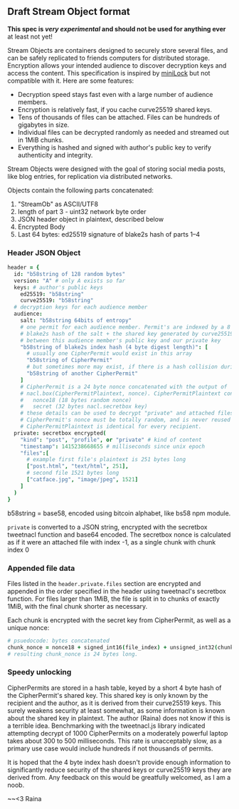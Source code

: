 ## Draft Stream Object format

**This spec is *very experimental* and should not be used for anything ever**
at least not yet!

Stream Objects are containers designed to securely store several files, and
can be safely replicated to friends computers for distributed storage.
Encryption allows your intended audience to discover decryption keys and
access the content. This specification is inspired by
[miniLock](https://minilock.io/) but not compatible with it. Here are some
features:

  * Decryption speed stays fast even with a large number of audience members.
  * Encryption is relatively fast, if you cache curve25519 shared keys.
  * Tens of thousands of files can be attached. Files can be hundreds of
    gigabytes in size.
  * Individual files can be decrypted randomly as needed and streamed out in
    1MiB chunks.
  * Everything is hashed and signed with author's public key to verify
    authenticity and integrity.

Stream Objects were designed with the goal of storing social media posts,
like blog entries, for replication via distributed networks.

Objects contain the following parts concatenated:

1. "StreamOb" as ASCII/UTF8
2. length of part 3 - uint32 network byte order
3. JSON header object in plaintext, described below
4. Encrypted Body
5. Last 64 bytes: ed25519 signature of blake2s hash of parts 1–4

### Header JSON Object

```coffeescript
header = {
  id: "b58string of 128 random bytes"
  version: "A" # only A exists so far
  keys: # author's public keys
    ed25519: "b58string"
    curve25519: "b58string"
  # decryption keys for each audience member
  audience:
    salt: "b58string 64bits of entropy"
    # one permit for each audience member. Permit's are indexed by a 8 byte
    # blake2s hash of the salt + the shared key generated by curve25519
    # between this audience member's public key and our private key
    "b58string of blake2s index hash (4 byte digest length)": [
      # usually one CipherPermit would exist in this array
      "b58string of CipherPermit"
      # but sometimes more may exist, if there is a hash collision during write
      "b58string of another CipherPermit"
    ]
    # CipherPermit is a 24 byte nonce concatenated with the output of
    # nacl.box(CipherPermitPlaintext, nonce). CipherPermitPlaintext contains:
    #   nonce18 (18 bytes random nonce)
    #   secret (32 bytes nacl.secretbox key)
    # these details can be used to decrypt "private" and attached files
    # CipherPermit's nonce must be totally random, and is never reused
    # CipherPermitPlaintext is identical for every recipient.
  private: secretbox encrypted(
    "kind": "post", "profile", or "private" # kind of content
    "timestamp": 1415238668655 # milliseconds since unix epoch
    "files":[
      # example first file's plaintext is 251 bytes long
      ["post.html", "text/html", 251],
      # second file 1521 bytes long
      ["catface.jpg", "image/jpeg", 1521]
    ]
  )
}
```

b58string = base58, encoded using bitcoin alphabet, like bs58 npm module.

`private` is converted to a JSON string, encrypted with the secretbox tweetnacl
function and base64 encoded. The secretbox nonce is calculated as if it were
an attached file with index -1, as a single chunk with chunk index 0

### Appended file data

Files listed in the `header.private.files` section are encrypted and appended
in the order specified in the header using tweetnacl's secretbox function. For
files larger than 1MiB, the file is split in to chunks of exactly 1MiB, with
the final chunk shorter as necessary.

Each chunk is encrypted with the secret key from CipherPermit, as well as a
unique nonce:

```coffeescript
# psuedocode: bytes concatenated
chunk_nonce = nonce18 + signed_int16(file_index) + unsigned_int32(chunk_index)
# resulting chunk_nonce is 24 bytes long.
```


### Speedy unlocking

CipherPermits are stored in a hash table, keyed by a short 4 byte hash of
the CipherPermit's shared key. This shared key is only known by the recipient
and the author, as it is derived from their curve25519 keys. This surely
weakens security at least somewhat, as some information is known about the
shared key in plaintext. The author (Raina) does not know if this is a terrible
idea. Benchmarking with the tweetnacl.js library indicated attempting decrypt
of 1000 CipherPermits on a moderately powerful laptop takes about 300 to 500
milliseconds. This rate is unacceptably slow, as a primary use case would
include hundreds if not thousands of permits.

It is hoped that the 4 byte index hash doesn't provide enough information to
significantly reduce security of the shared keys or curve25519 keys they are
derived from. Any feedback on this would be greatfully welcomed, as I am a noob.

 ~~<3 Raina
